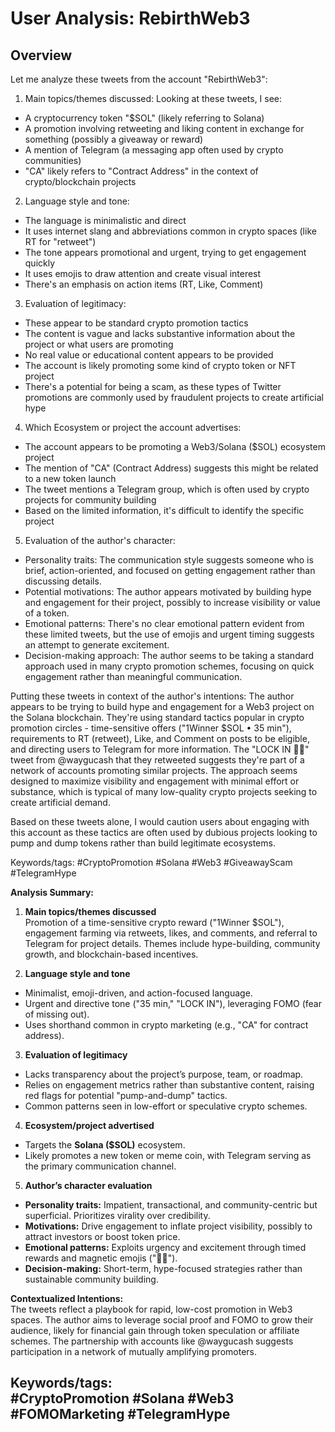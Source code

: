 # User Analysis: RebirthWeb3

## Overview

<think>
Let me analyze these tweets from the account "RebirthWeb3":

1. Main topics/themes discussed:
Looking at these tweets, I see:
- A cryptocurrency token "$SOL" (likely referring to Solana)
- A promotion involving retweeting and liking content in exchange for something (possibly a giveaway or reward)
- A mention of Telegram (a messaging app often used by crypto communities)
- "CA" likely refers to "Contract Address" in the context of crypto/blockchain projects

2. Language style and tone:
- The language is minimalistic and direct
- It uses internet slang and abbreviations common in crypto spaces (like RT for "retweet")
- The tone appears promotional and urgent, trying to get engagement quickly
- It uses emojis to draw attention and create visual interest
- There's an emphasis on action items (RT, Like, Comment)

3. Evaluation of legitimacy:
- These appear to be standard crypto promotion tactics
- The content is vague and lacks substantive information about the project or what users are promoting
- No real value or educational content appears to be provided
- The account is likely promoting some kind of crypto token or NFT project
- There's a potential for being a scam, as these types of Twitter promotions are commonly used by fraudulent projects to create artificial hype

4. Which Ecosystem or project the account advertises:
- The account appears to be promoting a Web3/Solana ($SOL) ecosystem project
- The mention of "CA" (Contract Address) suggests this might be related to a new token launch
- The tweet mentions a Telegram group, which is often used by crypto projects for community building
- Based on the limited information, it's difficult to identify the specific project

5. Evaluation of the author's character:
- Personality traits: The communication style suggests someone who is brief, action-oriented, and focused on getting engagement rather than discussing details.
- Potential motivations: The author appears motivated by building hype and engagement for their project, possibly to increase visibility or value of a token.
- Emotional patterns: There's no clear emotional pattern evident from these limited tweets, but the use of emojis and urgent timing suggests an attempt to generate excitement.
- Decision-making approach: The author seems to be taking a standard approach used in many crypto promotion schemes, focusing on quick engagement rather than meaningful communication.

Putting these tweets in context of the author's intentions:
The author appears to be trying to build hype and engagement for a Web3 project on the Solana blockchain. They're using standard tactics popular in crypto promotion circles - time-sensitive offers ("1Winner $SOL • 35 min"), requirements to RT (retweet), Like, and Comment on posts to be eligible, and directing users to Telegram for more information. The "LOCK IN 🥩🧲" tweet from @waygucash that they retweeted suggests they're part of a network of accounts promoting similar projects. The approach seems designed to maximize visibility and engagement with minimal effort or substance, which is typical of many low-quality crypto projects seeking to create artificial demand.

Based on these tweets alone, I would caution users about engaging with this account as these tactics are often used by dubious projects looking to pump and dump tokens rather than build legitimate ecosystems.

Keywords/tags:
#CryptoPromotion #Solana #Web3 #GiveawayScam #TelegramHype
</think>

**Analysis Summary:**

1. **Main topics/themes discussed**  
Promotion of a time-sensitive crypto reward ("1Winner $SOL"), engagement farming via retweets, likes, and comments, and referral to Telegram for project details. Themes include hype-building, community growth, and blockchain-based incentives.

2. **Language style and tone**  
- Minimalist, emoji-driven, and action-focused language.  
- Urgent and directive tone ("35 min," "LOCK IN"), leveraging FOMO (fear of missing out).  
- Uses shorthand common in crypto marketing (e.g., "CA" for contract address).

3. **Evaluation of legitimacy**  
- Lacks transparency about the project’s purpose, team, or roadmap.  
- Relies on engagement metrics rather than substantive content, raising red flags for potential "pump-and-dump" tactics.  
- Common patterns seen in low-effort or speculative crypto schemes.

4. **Ecosystem/project advertised**  
- Targets the **Solana ($SOL)** ecosystem.  
- Likely promotes a new token or meme coin, with Telegram serving as the primary communication channel.

5. **Author’s character evaluation**  
- **Personality traits:** Impatient, transactional, and community-centric but superficial. Prioritizes virality over credibility.  
- **Motivations:** Drive engagement to inflate project visibility, possibly to attract investors or boost token price.  
- **Emotional patterns:** Exploits urgency and excitement through timed rewards and magnetic emojis ("🥩🧲").  
- **Decision-making:** Short-term, hype-focused strategies rather than sustainable community building.

**Contextualized Intentions:**  
The tweets reflect a playbook for rapid, low-cost promotion in Web3 spaces. The author aims to leverage social proof and FOMO to grow their audience, likely for financial gain through token speculation or affiliate schemes. The partnership with accounts like @waygucash suggests participation in a network of mutually amplifying promoters.

**Keywords/tags:**  
#CryptoPromotion #Solana #Web3 #FOMOMarketing #TelegramHype
---
